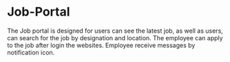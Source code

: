 # Job-Portal
The Job portal is designed for users can see the latest job, as well as users, can search for the job by designation and location. The employee can apply to the job after login the websites. Employee receive messages by notification icon.
